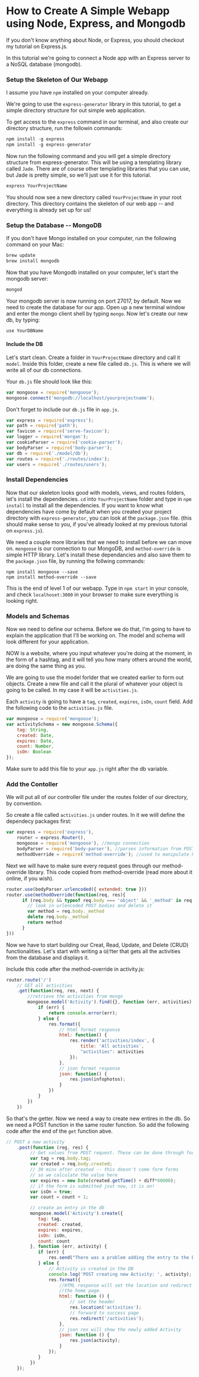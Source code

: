 # How to Create A Simple Webapp using Node, Express, and Mongodb

If you don't know anything about Node, or Express, you should checkout my tutorial on Express.js.

In this tutorial we're going to connect a Node app with an Express server to a NoSQL database (mongodb).

### Setup the Skeleton of Our Webapp
I assume you have `npm` installed on your computer already.


We're going to use the `express-generator` library in this tutorial, to get a simple directory structure for out simple web application.

To get access to the `express` command in our terminal, and also create our directory structure, run the followin commands:

```js
npm install -g express
npm install -g express-generator
```

Now run the following command and you will get a simple directory structure from express-generator. This will be using a templating library called `Jade`. There are of course other templating libraries that you can use, but Jade is pretty simple, so we'll just use it for this tutorial.

```js
express YourProjectName
```

You should now see a new directory called `YourProjectName` in your root directory. This directory contains the skeleton of our web app -- and everything is already set up for us!

### Setup the Database -- MongoDB
If you don't have Mongo installed on your computer, run the following command on your Mac:

```js
brew update
brew install mongodb
```

Now that you have Mongodb installed on your computer, let's start the mongodb server:

```js
mongod
```

Your mongodb server is now running on port 27017, by default.
Now we need to create the database for our app. Open up a new terminal window and enter the mongo client shell by typing `mongo`.
Now let's create our new db, by typing:
```js
use YourDBName
```

#### Include the DB
Let's start clean. Create a folder in `YourProjectName` directory and call it `model`. Inside this folder, create a new file called `db.js`. This is where we will write all of our db connections.

Your `db.js` file should look like this:
```js
var mongoose = require('mongoose');
mongoose.connect('mongodb://localhost/yourprojectname');
```

Don't forget to include our `db.js` file in `app.js`.
```js
var express = require('express');
var path = require('path');
var favicon = require('serve-favicon');
var logger = require('morgan');
var cookieParser = require('cookie-parser');
var bodyParser = require('body-parser');
var db = require('./model/db');
var routes = require('./routes/index');
var users = require('./routes/users');
```

### Install Dependencies
Now that our skeleton looks good with models, views, and routes folders, let's install the dependencies.
`cd` into `YourProjectName` folder and type in `npm install` to install all the dependencies. If you want to know what dependencies have come by default when you created your project directory with `express-generator`, you can look at the `package.json` file. (this should make sense to you, if you've already looked at my previous tutorial on `express.js`).

We need a couple more libraries that we need to install before we can move on. `mongoose` is our connection to  our MongoDB, and `method-override` is simple HTTP library. Let's install these dependancies and also save them to the `package.json` file, by running the follwing commands:
```
npm install mongoose --save
npm install method-override --save
```

This is the end of level 1 of our webapp. Type in `npm start` in your console, and check `localhoset:3000` in your browser to make sure everything is looking right.


### Models and Schemas
Now we need to define our schema. Before we do that, I'm going to have to explain the application that I'll be working on. The model and schema will look different for your application.

NOW is a website, where you input whatever you're doing at the moment, in the form of a hashtag, and it will tell you how many others around the world, are doing the same thing as you.

We are going to use the model forlder that we created earlier to form out objects. Create a new file and call it the plural of whatever your object is going to be called. In my case it will be `activities.js`.

Each `activity` is going to have a `tag`, `created`, `expires`, `isOn`, `count` field. Add the following code to the `activities.js` file.
```js
var mongoose = require('mongoose');
var activitySchema = new mongoose.Schema({
	tag: String,
	created: Date,
	expires: Date,
	count: Number,
	isOn: Boolean
});
```

Make sure to add this file to your `app.js` right after the db variable.

### Add the Contoller
We will put all of our controller file under the routes folder of our directory, by convention.

So create a file called `activities.js` under routes. In it we wiill define the dependecy packages first:
```js
var express = require('express'),
	router = express.Router(),
    mongoose = require('mongoose'), //mongo connection
    bodyParser = require('body-parser'), //parses information from POST
    methodOverride = require('method-override'); //used to manipulate POST
```

Next we will have to make sure every request goes through our method-override library. This code copied from method-override (read more about it online, if you wish).
```js
router.use(bodyParser.urlencoded({ extended: true }))
router.use(methodOverride(function(req, res){
      if (req.body && typeof req.body === 'object' && '_method' in req.body) {
        // look in urlencoded POST bodies and delete it
        var method = req.body._method
        delete req.body._method
        return method
      }
}))
```

Now we have to start building our Creat, Read, Update, and Delete (CRUD) functionalities. Let's start with writing a `GET`ter that gets all the activities from the database and displays it.

Include this code after the method-override in activity.js:
```js
router.route('/')
	// GET all activities
	.get(function(req, res, next) {
		//retrieve the activities from mongo
		mongoose.model('Activity').find({}, function (err, activities) {
			if (err) {
				return console.error(err);
			} else {
				res.format({
					// html format response
					html: function() {
						res.render('activities/index', {
							title: 'All activities',
							"activities": activities
						});
					},
					// json format response
					json: function() {
						res.json(infophotos);
					}
				})
			}
		})
	})
```

So that's the getter. Now we need a way to create new entires in the db. So we need a POST function in the same router function. So add the following code after the end of the `get` function abve.
```js
// POST a new activity
	.post(function (reg, res) {
		 // Get values from POST request. These can be done through forms or REST calls. These rely on the "name" attributes for forms
		 var tag = req.body.tag;
		 var created = req.body.created;
		 // 30 mins after created -- this doesn't come form forms
		 // so we calculate the value here
		 var expires = new Date(created.getTime() + diff*60000);
		 // if the form is submitted jsut now, it is on!
		 var isOn = true;
		 var count = count + 1;

		 // create an entry in the db
		 mongoose.model('Activity').create({
		 	tag: tag,
		 	created: created,
		 	expires: expires,
		 	isOn: isOn,
		 	count: count
		 }, function (err, activity) {
		 	if (err) {
		 		res.send("There was a problem adding the entry to the DB!")
		 	} else {
		 		// Activity is created in the DB
		 		console.log('POST creating new Activity: ', activity);
		 		res.format({
		 			//HTML response will set the location and redirect back to 
		 			//the home page.
		 			html: function () {
		 				// set the header
		 				res.location('activities');
		 				// forward to success page
		 				res.redirect('/activities');
		 			},
		 			// json res will show the newly added Activity
		 			json: function () {
		 				res.json(activity);
		 			}
		 		});
		 	}
		 })
	});
```








